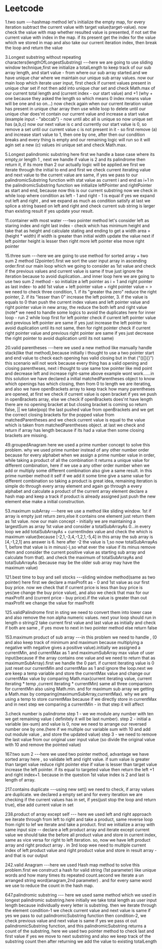 # Leetcode

1.two sum 
    ---hashmap method
    let's initialize the empty map, for every iteration subtract the current value with target value(target-value).
    now check the value with map whether resulted value is presented, if not set the current value with index in the map.
    if its present get the index for the value which we stored in map and also take our current iteration index, then break
    the loop and return the value 

3.Longest substring without repeating characters(lengthOfLongestSubstring)
    ---here we are going to use sliding window technique,first we initialize a totalLength to keep track of our sub array length, and start value - from where our sub array started.and we have unique char where we maintain our unique sub array values. now our main loop which iterate user input, first check if current values present in unique char set if not then add into unique char set and check Math.max of our current total length and (current index - our start value) and +1 (why + one because they asked the length so which means 0 index means value will be one and so on...) now check again when our current iteration value has present in unique char array then use while loop to delete until our unique char does'nt contain our current value and increase a start value (example input - "abccab") - now until abc all is unique so now unique set has (a,b,c) now our next value is c and currently our start value is 0, so remove a set until our current value c is not present in it - so first remove (a) and increase start value to 1, then one by one, after then our condition breaks and every thing is empty and our remaining logic will run so it will agin set a new (c) values ini unique set and check Math.max.

5.Longest palindromic substring
    here first we handle a base case where its empty,or length 1 , next we handle if value is 2 and its palindrome then return it, if its more than 2 our actually logic will be applied.we first we iterate through the initial to end and first we check current iterating value and next value to the current value are same, if yes we pass to our palindromicSubstring function with stat value as current i and end as i+1 in the palindromicSubstring function we initialize leftPointer and rightPointer as start and end, because now this is our current substring now we check in while loop where condition as left - 1 and right - 1 is equal if yes we expand out left and right , and we expand as much as condition satisfy at last we splice a string based on left and right and check current sub string is larger than existing result if yes update your result.

11.container with most water
    ---two pointer method
    let's consider left as staring index and right last index -
    check which has minimum height and take that as height and calculate stating and ending to get a width
    area = (height * width) if width is greater than initial width update the value
    next if left pointer height is lesser then right more left pointer else move right pointer

15.three sum
    ---here we are going to use method for sorted array + two sum 2 method (2pointer).first we sort the user input array in ascending order.first our main loop which we going to consider as 1st value and check if the previous values and current value is same if true just ignore the iteration because to avoid duplication...and inner loop here we are going to use two sum 2 method - so initialize a left pointer as i + 1 and right pointer as last index- to add 1st value + left pointer value + right pointer value = > we need to check three condition, 1. if its "greater tha zero" reduce the right pointer, 2. if its "lesser than 0" increase the left pointer, 3. if the value is equals to 0 than push the current index values and left pointer value and right pointer value in new array, the reduce the both left and right value (note* we need to handle some logics to avoid the duplicates here for inner loop - run 2 while loop first for left pointer check if current left pointer value and previous left pointer are same if yes just increase the left pointer to avoid duplication until its not same, then for right pointer check if current right pointer value and previous right pointer are same if yes just decrease the right pointer to avoid duplication until its not same)

20.valid parentheses
    ---here we used a new method like manually handle stack(like that method),because initially i thought to use a two pointer start and end value to check each opening has valid closing but in that ("()[]{}") this scenario will not work because every thing has a valid opening and closing parentheses, next i thought to use same tow pointer like mid point and decrease left and increase right-same above example wont work......in this solution we have declared a initial matchedParentheses object to know which openings has which closing, then from 0 to length we are iterating, and also we have openBrackets array to keep track how many parentheses are opened, at first we check if current value is open bracket if yes we push in openBrackets array, else we check if openBrackets does'nt have length there are no opening bracket at but closing bracket is coming so return false, || we take(pop) the last pushed value from openBrackets and we get the correct closing brackets for the popped value from matchedParentheses and we check current value is equal to the value which is taken from matchedParentheses object.
    at last we check and return if array has length because if its had a value then some closing brackets are missing.

49.groupedAnagram
    here we used a prime number concept to solve this problem. why we used prime number instead of any other number order because for every alphabet when we assign a prime number value in order, while taking a product of all the combination it returns a unique value for  different combination, here if we use a any other order number when we add or multiply some different combination also give a same result. in this prime number method it self if we add it some time give a same value for different combination so taking a product is great idea, remaining iteration is simple do through every array element and again go through a every alphabet and calculate a product of the current array element declare a hash map and keep a track if product is already assigned just push the new element else make a initial construction.

53.maximum subArray
    ---here we use a method like sliding window.
    1st if array is empty just return zero,else it contains one element just return them as 1st value.
    now our main concept - initially we are maintaining a largestSum as array 1st value and consider a totalSubArrayAs 0...in every loop we add totalSubArrayAs + currentIndex value and check the which is maximum value(because [-2,1,-3,4,-1,2,1,-5,4] in this array the sub array is [4,-1,2,1] ans answer is 6. here after -2 the value is 1,so now totalSubArrayAs 1, before that value is in minus(-),so what ever the value if its minus remove them and consider the current positive value as starting sub array and calculate from that). and check the maximum of totalSubArrayAs and totalSubArrayAs (because may be the older sub array may have the maximum value)

121.best time to buy and sell stocks
    ---sliding window method(same as two pointer)
    here first we declare a maxProfit as - 0 and 1st value as our first buy price. now we check that if current price is less than buy price is yes(we change the buy price value), and also we check that max for our maxProfit and (current price - buy price).if the value is greater than out maxProfit we change the value for maxProfit

125.validPalindrome
    first in sting we need to convert them into lower case and also remove the non alpha numeric values. next your loop should run in length o string/2 take current first value and last value as initially and check if both are same , if yes move to next in two pointer method else return false

153.maximum product of sub array
    ---in this problem we need to handle , (0 and also keep track of minimum and maximum because multiplying a negative with negative gives a positive value).initially we assigned a currentMin, and currentMax as 1 and maximumSubArray max value of user input(because if the array contains one value and we need to return that as maximumSubArray).first we handle the 0 part. if current iterating value is 0 just reset our currentMin and currentMax as 1 and ignore the loop.next we are keep a temp variable and store the currentMax value and change our currentMax value by comparing Math.max(current iterating value, current iterating * temp ,current iterating * currentMin)  same all three comparison for currentMin also using Math.min. and for maximum sub array we getting a Math.max by comparing(maximumSubArray,currentMax). why we are using a temp to store currentMax because if we directly store in currentMax and in next step we comparing a currentMin - in that step it will affect

3.check number is palindrome 
   step 1 - we we module any number with ten we get remaining value ( definitely it will be last number).
   step 2 - initial a variable (ex-sum) and value is 0, now we need to arrange our reversed number one by one.(here if we multiple our variable sum with 10 and add out module value ,  and store the updated value)
   step 3 - we need to remove the last value from our original user input value (so divide the original value with 10 and remove the pointed value)

167.two sum 2
    ---here we used two pointer method, advantage we have sorted array here , so validate left and right value. if sum value is greater than target value reduce right pointer else if value is lesser than target value increase the left pointer. if its equal to targeted value then return the left +1 and right index+1. because in the question 1st value index is 2 and last is length of array.

217.contains duplicate
    ---using new set()
    we need to check, if array values are duplicate. we declared a empty set and for every iteration we are checking if the current values has in set, if yes(just stop the loop and return true), else add current value in set

238.product of array except self
    --- here we used left and right approach we iterate through from left to right and take a product, same reverse loop from right to lef we iterate and take a product.
    first we initialize a array with same input size -- declare a left product array and iterate except current value we should take the before all product value and store in current index, same as vice versa for right to left iteration.
    so, now we have left product array and right product array . in 3rd loop wee need to multiple current index of left product value and right product value and store in result array - and that is our output

242.valid Anagram
    ---here we used Hash map method to solve this problem.first we construct a hash for valid string (1st parameter) like unique words and how many times its repeated count.second we iterate a un arranged string word(anagram,2nd parameter) . and for every same word we use to reduce the count in the hash map.

647.palindromic substring
    --- here we used same method which we used in longest palindromic substring.here initially we take total length as user input length because individually every letter is substring. then we iterate through the element condition-1 we check current value and next value is same if yes we pass to out palindromicSubstring function then condition-2, we check previous value and next value is same if yes we pass ot out palindromicSubstring function, and this palindromicSubstring returns a count of the substring, here we used two pointer method to check last and first value if yes we move to next substring and also we keep track of the substring count then after returning we add the value to existing totalLength


